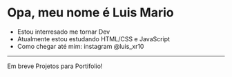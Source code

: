 # Opa, meu nome é Luis Mario

- Estou interresado me tornar Dev
- Atualmente estou estudando HTML/CSS e JavaScript
- Como chegar até mim: instagram @luis_xr10

***
Em breve Projetos para Portifolio!
